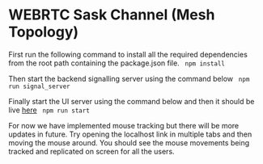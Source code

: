 # WEBRTC Sask Channel (Mesh Topology)

First run the following command to install all the required dependencies from the root path containing the package.json file.
``` npm install```

Then start the backend signalling server using the command below
``` npm run signal_server```

Finally start the UI server using the command below and then it should be live [here](https://localhost:8083/)
``` npm run start```

For now we have implemented mouse tracking but there will be more updates in future.
Try opening the localhost link in multiple tabs and then moving the mouse around. You should see the mouse movements being tracked and replicated on screen for all the users.
